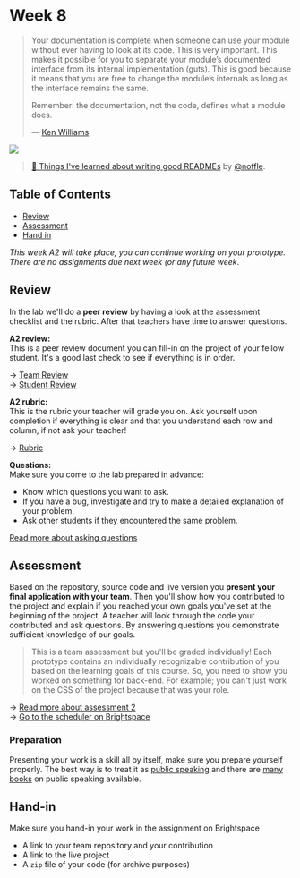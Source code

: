 # Week 8

> Your documentation is complete when someone can use your module without ever
> having to look at its code.
> This is very important.
> This makes it possible for you to separate your module’s documented interface
> from its internal implementation (guts).
> This is good because it means that you are free to change the module’s
> internals as long as the interface remains the same.
>
> Remember: the documentation, not the code, defines what a module does.
>
> — [Ken Williams][quote-author]

[![][inspiration-cover]][inspiration-link]

> [💌 Things I've learned about writing good READMEs][inspiration-link] by
> [@noffle][inspiration-author].


## Table of Contents
*  [Review](#review)
*  [Assessment](#assesment)
*  [Hand in](#hand-in)

_This week A2 will take place, you can continue working on your prototype. There are no assignments due next week (or any future week_.

## Review

In the lab we'll do a **peer review** by having a look at the assessment checklist and the rubric. After that teachers have time to answer questions.

**A2 review:**  
This is a peer review document you can fill-in on the project of your fellow student. It's a good last check to see if everything is in order.

→ [Team Review][review-team]  
→ [Student Review][review-student]

**A2 rubric:**  
This is the rubric your teacher will grade you on. Ask yourself upon completion if everything is clear and that you understand each row and column, if not ask your teacher!

→ [Rubric][rubric]

**Questions:**  
Make sure you come to the lab prepared in advance:

* Know which questions you want to ask.
* If you have a bug, investigate and try to make a detailed explanation of your problem.
* Ask other students if they encountered the same problem.

[Read more about asking questions](/docs/asking-questions.md)

## Assessment

Based on the repository, source code and live version you **present your final application with your team**. Then you'll show how you contributed to the project and explain if you reached your own goals you've set at the beginning of the project. A teacher will look through the code your contributed and ask questions. By answering questions you demonstrate sufficient knowledge of our goals. 

> This is a team assessment but you'll be graded individually! Each prototype contains an individually recognizable contribution of you based on the learning goals of this course. So, you need to show you worked on something for back-end. For example; you can't just work on the CSS of the project because that was your role. 

→ [Read more about assessment 2](/assessments/a2.md)  
→ [Go to the scheduler on Brightspace][scheduler]

### Preparation

Presenting your work is a skill all by itself, make sure you prepare yourself properly. The best way is to treat it as [public speaking](https://abookapart.com/products/demystifying-public-speaking) and there are [many books](https://be.noti.st/2018/recommended-books-for-public-speakers) on public speaking available.

## Hand-in
Make sure you hand-in your work in the assignment on Brightspace
* A link to your team repository and your contribution
* A link to the live project
* A `zip` file of your code (for archive purposes)



[quote-author]: http://mathforum.org/ken/perl_modules.html#document
[inspiration-cover]: assets/images/readme.png
[inspiration-link]: https://github.com/noffle/art-of-readme
[inspiration-author]: https://github.com/noffle

[rubric]: https://dlo.mijnhva.nl/d2l/le/content/32096/viewContent/251300/View
[scheduler]: https://dlo.mijnhva.nl/d2l/le/content/32096/Home
[review-student]: https://docs.google.com/document/d/1Ijhm8j4RObrMdb-W1rarROs-DD594VUYGzpi80D5Kvo/edit?usp=sharing
[review-team]: https://docs.google.com/document/d/1xRa-XkODtyw4XndumashK4Hll5KFqWGBNLGPOHuCY3s/edit?usp=sharing

